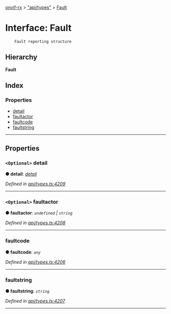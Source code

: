 [onvif-rx](../README.md) > ["api/types"](../modules/_api_types_.md) > [Fault](../interfaces/_api_types_.fault.md)

# Interface: Fault

```
    Fault reporting structure
```

## Hierarchy

**Fault**

## Index

### Properties

* [detail](_api_types_.fault.md#detail)
* [faultactor](_api_types_.fault.md#faultactor)
* [faultcode](_api_types_.fault.md#faultcode)
* [faultstring](_api_types_.fault.md#faultstring)

---

## Properties

<a id="detail"></a>

### `<Optional>` detail

**● detail**: *[detail](_api_types_.fault.md#detail)*

*Defined in [api/types.ts:4209](https://github.com/patrickmichalina/onvif-rx/blob/3ab1739/src/api/types.ts#L4209)*

___
<a id="faultactor"></a>

### `<Optional>` faultactor

**● faultactor**: *`undefined` \| `string`*

*Defined in [api/types.ts:4208](https://github.com/patrickmichalina/onvif-rx/blob/3ab1739/src/api/types.ts#L4208)*

___
<a id="faultcode"></a>

###  faultcode

**● faultcode**: *`any`*

*Defined in [api/types.ts:4206](https://github.com/patrickmichalina/onvif-rx/blob/3ab1739/src/api/types.ts#L4206)*

___
<a id="faultstring"></a>

###  faultstring

**● faultstring**: *`string`*

*Defined in [api/types.ts:4207](https://github.com/patrickmichalina/onvif-rx/blob/3ab1739/src/api/types.ts#L4207)*

___

